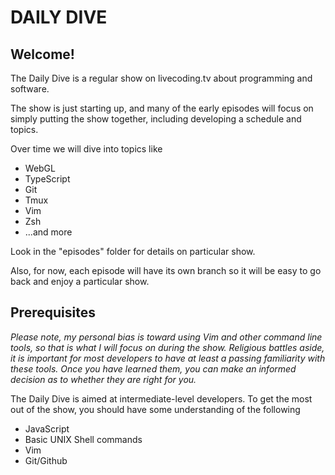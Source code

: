 # DAILY DIVE

## Welcome!
The Daily Dive is a regular show on livecoding.tv about programming and software.  

The show is just starting up, and many of the early episodes will focus on simply putting the show together, including developing a schedule and topics.

Over time we will dive into topics like
* WebGL
* TypeScript
* Git
* Tmux
* Vim
* Zsh
* ...and more

Look in the "episodes" folder for details on particular show.

Also, for now, each episode will have its own branch so it will be easy to go back and enjoy a particular show.

## Prerequisites
*Please note, my personal bias is toward using Vim and other command line tools, so that is what I will focus on during the show. Religious battles aside, it is important for most developers to have at least a passing familiarity with these tools. Once you have learned them, you can make an informed decision as to whether they are right for you.*

The Daily Dive is aimed at intermediate-level developers.  To get the most out of the show, you should have some understanding of the following 

* JavaScript
* Basic UNIX Shell commands
* Vim
* Git/Github

